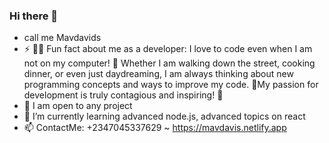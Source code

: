 ### Hi there 👋
- call me Mavdavids
- ⚡ 👨‍💻 Fun fact about me as a developer: I love to code even when I am  not on my computer! 🤖 Whether I am walking down the street, cooking dinner, or even just daydreaming, I am always thinking about new programming concepts and ways to improve my code. 🧠My passion for development is truly contagious and inspiring! 🚀
- 🔭 I am open to any  project
- 🌱 I’m currently learning advanced node.js, advanced topics on react
- 📫 ContactMe: +2347045337629 ~ https://mavdavis.netlify.app

